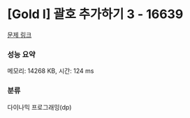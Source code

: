 # [Gold I] 괄호 추가하기 3 - 16639 

[문제 링크](https://www.acmicpc.net/problem/16639) 

### 성능 요약

메모리: 14268 KB, 시간: 124 ms

### 분류

다이나믹 프로그래밍(dp)

